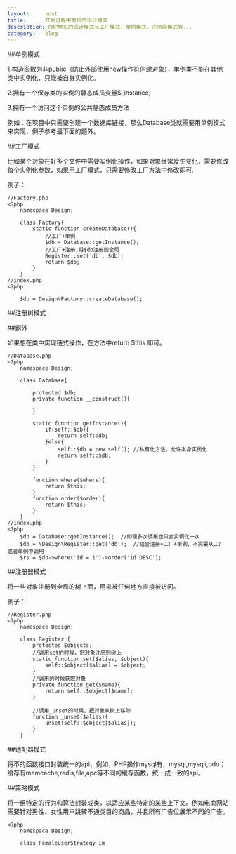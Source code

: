 ```yaml
---
layout:		post
title:		开发过程中常用的设计模式
description: PHP常见的设计模式有工厂模式，单例模式，注册器模式等...
category:	blog
---
```


##单例模式

1.构造函数为非public（防止外部使用new操作符创建对象），单例类不能在其他类中实例化，只能被自身实例化。

2.拥有一个保存类的实例的静态成员变量$_instance;

3.拥有一个访问这个实例的公共静态成员方法

例如：在项目中只需要创建一个数据库链接，那么Database类就需要用单例模式来实现，例子参考最下面的题外。


##工厂模式

比如某个对象在好多个文件中需要实例化操作，如果对象经常发生变化，需要修改每个实例化参数，如果用工厂模式，只需要修改工厂方法中修改即可.

例子：

	//Factory.php
	<?php
		namespace Design;

		class Factory{
			static function createDatabase(){
				//工厂+单例
				$db = Database::getInstance();
				//工厂+注册,将$db注册到全局
				Register::set('db', $db);
				return $db;
			}
		}
	//index.php
	<?php
		
		$db = Design\Factory::createDatabase();

##注册树模式

##题外

如果想在类中实现链式操作，在方法中return $this 即可。

	//Database.php
	<?php
		namespace Design;

		class Database{

			protected $db;
			private function __construct(){

			}

			static function getInstance(){
				if(self::$db){
					return self::db;
				}else{
					self::$db = new self(); //私有化方法，允许本身实例化
					return self::$db;
				}
			}

			function where($where){
				return $this;
			}
			function order($order){
				return $this;
			}
		}
	//index.php
	<?php
		$db = Database::getInstance();  //即使多次调用也只会实例化一次
		$db = \Design\Register::get('db');  //结合注册+工厂+单例，不需要从工厂或者单例中调用
		$rs = $db->where('id = 1')->order('id DESC');

##注册器模式

将一些对象注册到全局的树上面，用来被任何地方直接被访问。

例子：

	//Register.php
	<?php
		namespace Design;

		class Register {
			protected $objects;
			//调用set的时候，把对象注册到树上
			static function set($alias, $object){
				self::$object[$alias] = $object;
			}
			//调用的时候获取对象
			private function get($name){
				return self::$object[$name];
			}

			//调用_unset的时候，把对象从树上移除
			function _unset($alias){
				unset(self::$object[$alias]);
			}
		}

##适配器模式

将不的函数接口封装统一的api，例如，PHP操作mysql有，mysql,mysqli,pdo；缓存有memcache,redis,file,apc等不同的缓存函数，统一成一致的api。

##策略模式

将一组特定的行为和算法封装成类，以适应某些特定的某些上下文。例如电商网站需要针对男性、女性用户跳转不通类目的商品，并且所有广告位展示不同的广告。

	<?php
		namespace Design;
		
		class FemaleUserStrategy im
	
